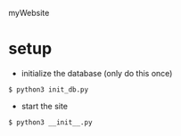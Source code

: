 myWebsite

# setup
- initialize the database (only do this once)
~~~ shell
$ python3 init_db.py
~~~

- start the site
~~~ shell
$ python3 __init__.py
~~~
